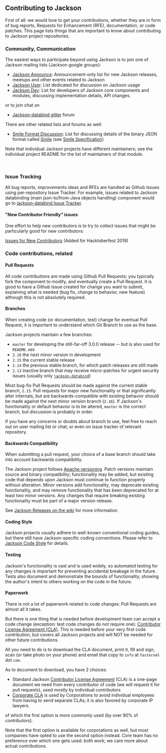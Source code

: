 ## Contributing to Jackson

First of all: we would love to get your contributions, whether they are in form of bug reports,
Requests for Enhancement (RFE), documentation, or code patches.
This page lists things that are important to know about contributing to Jackson project repositories.

### Community, Communication

The easiest ways to participate beyond using Jackson is to join one of Jackson mailing lists
(Jackson google groups):

* [Jackson Announce](https://groups.google.com/forum/#!forum/jackson-announce): Announcement-only list for new Jackson releases, meetups and other events related to Jackson
* [Jackson User](https://groups.google.com/forum/#!forum/jackson-user): List dedicated for discussion on Jackson usage
* [Jackson Dev](https://groups.google.com/forum/#!forum/jackson-dev): List for developers of Jackson core components and modules, discussing implementation details, API changes.

or to join chat on

* [Jackson-databind gitter](https://gitter.im/FasterXML/jackson-databind) forum

There are other related lists and forums as well:

* [Smile Format Discussion](https://groups.google.com/forum/#!forum/smile-format-discussion): List for discussing details of the binary JSON format called [Smile](https://en.wikipedia.org/wiki/Smile_%28data_interchange_format%29) (see [Smile Specification](https://github.com/FasterXML/smile-format-specification))

Note that individual Jackson projects have different maintainers; see the individual project
README for the list of maintainers of that module.

<br>

### Issue Tracking

All bug reports, improvements ideas and RFEs are handled as Github Issues using
per-repository Issue Tracker. For example, issues related to Jackson databinding
(main json-to/from-Java objects handling) component would go
to [jackson-databind Issue Tracker](https://github.com/FasterXML/jackson-databind/issues).

#### "New Contributor Friendly" issues

One effort to help new contributors is to try to collect issues that might be particularly good for
new contributors:

[Issues for New Contributors](https://github.com/FasterXML/jackson/wiki/Issues-For-New-Contributors) (Added for Hacktoberfest 2019)

### Code contributions, related

#### Pull Requests

All code contributions are made using Github Pull Requests: you typically fork the component
to modify, and eventually create a Pull Request. It is good to have a Github Issue created
for change you want to submit, explaining what is needed (bug fix, change to behavior,
new feature) although this is not absolutely required.

#### Branches

When creating code (or documentation, test) change for eventual Pull Request, it is important to
understand which Git Branch to use as the base.

Jackson projects maintain a few branches:

* `master` for developing the still-far-off 3.0.0 release -- but is also used for `README.md`s
* `2.16` the next minor version in development
* `2.15` the current stable release
* `2.14` the previous stable branch, for which patch releases are still made
* `2.13` inactive branch that may receive micro-patches for urgent security issues (usually only [`jackson-databind`](https://github.com/FasterXML/jackson-databind))

Most bug-fix Pull Requests should be made against the current stable branch, `2.15`.
Pull requests for major new functionality or that significantly alter internals,
but are backwards-compatible with existing behavior should be made against the next minor version
branch (`2.16`).
If Jackson's functionality or default behavior is to be altered, `master` is the correct branch, but
discussion is probably in order.

If you have any concerns or doubts about branch to use, feel free to reach out on user mailing
list or chat; or even on issue tracker of relevant repository.

#### Backwards Compatibility

When submitting a pull request, your choice of a base branch should take into account backwards
compatibility.

The Jackson project follows [Apache versioning](https://apr.apache.org/versioning.html).  Patch
versions maintain source and binary compatibility; functionality may be added, but existing code
that depends upon Jackson must continue to function properly without alteration.  Minor versions
add functionality, may deprecate existing functionality, and may remove functionality that has
been deprecated for at least two minor versions.  Any changes that require breaking existing
functionality must be part of a major version release.

See [Jackson Releases on the wiki](https://github.com/FasterXML/jackson/wiki/Jackson-Releases)
for more information.

#### Coding Style

Jackson projects usually adhere to well-known conventional coding guides, but there still have
Jackson-specific coding conventions. Please refer to [Jackson Code Style](../../blob/master/contribution/jackson-java-coding-style-guide.md) for details.

#### Testing

Jackson's functionality is vast and is used widely, so automated testing for any changes is
important for preventing accidental breakage in the future.  Tests also document and demonstrate
the bounds of functionality, showing the author's intent to others working on the code in the
future.

#### Paperwork

There is not a lot of paperwork related to code changes: Pull Requests are almost all it takes.

But there is one thing that is needed before development team can accept a code change (exception:
test code changes do not require one):
[Contributor License Agreement (CLA)](https://en.wikipedia.org/wiki/Contributor_License_Agreement).
This is needed before your very first code contribution, but covers all Jackson projects and
will NOT be needed for other future contributions.

All you need to do is to download the CLA document, print it, fill and sign, scan (or take
photo on your phone) and email that copy to `info` at `fasterxml` dot `com`.

As to document to download, you have 2 choices:

* Standard Jackson [Contributor License Agreement](../../blob/master/contributor-agreement.pdf) (CLA) is a one-page document we need from every contributor of code (we will request it for pull requests), used mostly by individual contributors
* [Corporate CLA](../../blob/master/contributor-agreement-corporate.txt) is used by Corporations to avoid individual employees from having to send separate CLAs; it is also favored by corporate IP lawyers.

of which the first option is more commonly used (by over 90% of contributors).

Note that the first option is available for corporations as well, but most companies have opted to use the second option instead. Core team has no preference over which one gets used: both work; we care more about actual contributions.
